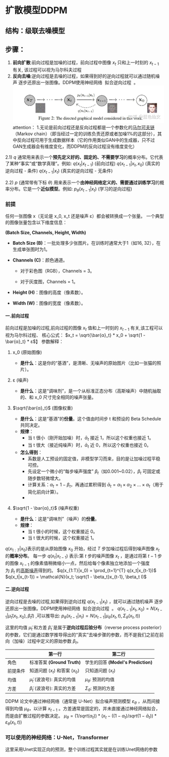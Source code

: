 # 扩散模型DDPM
## 结构：级联去噪模型
## 步骤：
1. **前向扩散**:前向过程是加噪的过程，前向过程中图像 $x_t$ 只和上一时刻的 $x_{t-1}$ 有关, 该过程可以视为马尔科夫过程
2. **反向去噪**:逆向过程是去噪的过程，如果得到好的逆向过程就可以通过随机噪声 逐步还原出一张图像。DDPM使用神经网络  拟合逆向过程  。
![image.png](https://raw.githubusercontent.com/lishiyu2006/picgo/main/cdning/202509262221782.png)
attention：
1.无论是前向过程还是反向过程都是一个参数化的[马尔可夫链](https://zhuanlan.zhihu.com/p/448575579)（Markov chain）（即当经过一定的训练负责还原或者加噪1%的这部分），其中反向过程可用于生成数据样本（它的作用类似GAN中的生成器，只不过GAN生成器会有维度变化，而DDPM的反向过程没有维度变化）

2.1) $q$ 通常用来表示一个**预先定义好的、固定的、不需要学习**的概率分布。它代表了某种“事实”或“数学真理”。例如:
$q(x_t | x_{t-1})$ (前向过程)
$q(x_{t-1} | x_t, x_0)$ (真实的逆向过程 - 条件)
$q(x_{t-1} | x_t)$ (真实的逆向过程 - 无条件)

2.2) $p$ (通常带有下标 $θ$) 用来表示一个**由神经网络定义的、需要通过训练学习**的概率分布。它是一个**近似模型**。例如:
$p_θ(x_{t-1} | x_t)$ (学习的逆向过程)

### 前提
任何一张图像 x（无论是 x_0, x_t 还是噪声 ε）都会被转换成一个张量。
一个典型的图像张量包含以下维度信息：

**(Batch Size, Channels, Height, Width)**

- **Batch Size (B)**：一批处理多少张图片。在训练时通常大于1（如16, 32），在生成单张图时为1。
    
- **Channels (C)**：颜色通道。
    
    - 对于彩色图（RGB），Channels = 3。
        
    - 对于灰度图，Channels = 1。
        
- **Height (H)**：图像的高度（像素数）。
    
- **Width (W)**：图像的宽度（像素数）。 

#### 一.前向过程

前向过程是加噪的过程,前向过程的图像 $x_t$ 值和上一时刻的 $x_{t-1}$ 有关,该工程可以视为马尔科过程、
核心公式： $x_t = \sqrt{\bar{α}_t} * x_0 + \sqrt{1 - \bar{α}_t} * ε$】
参数解释：
1. x_0 (原始图像)
    - **是什么**：这是你的“基酒”，是清晰、无噪声的原始图片（比如一张猫的照片）。
        
2. ε (噪声)
    - **是什么**：这是“调味剂”，是一个从标准正态分布（高斯噪声）中随机抽取的、和 x_0 尺寸完全相同的噪声张量。
        
3. $\sqrt{\bar{α}_t}$ (图像权重)
    - **是什么**：这是“基酒”的**份量**。这个值由时间步 t 和预设的 Beta Schedule 共同决定。
    - **规律**：
        - 当 t 很小（刚开始加噪）时，$\bar{α}_t$ 接近 1，所以这个权重也接近 1。
        - 当 t 很大（接近纯噪声）时，$\bar{α}_t$ 近 0，所以这个权重也接近 0。
    - **怎么得到**： 
        - 系数是人工预设的固定值，非模型学习而来，目的是让加噪过程平稳可控。
        - 先设定一个微小的“每步噪声强度” $\beta_t$（如0.001~0.02），$\beta_t$ 可固定或随步数轻微增大。
        - 计算关系：$\alpha_t = 1 - \beta_t$，再通过累积得到 $\bar{\alpha}_t = \alpha_1 \times \alpha_2 \times ... \times \alpha_t$（用于简化前向计算）。
        - 
            
4. $\sqrt{1 - \bar{α}_t}$ (噪声权重)
    - **是什么**：这是“调味剂”（噪声）的**份量**。
    - **规律**：     
        - 当 t 很小的时候，这个权重接近 0。
        - 当 t 很大的时候，这个权重接近 1。

$q(x_{1:T}|x_0)$表示的是从原始图像 $x_0$ 开始，经过 $T$ 步加噪过程后得到噪声图像 $x_t$ 的**概率分布**。
每一步 $q(x_t|x_{t-1})$ 表示:第 $t$ 步的噪声图像 $x_t$ ，是通过将第 $t-1$ 步的图像 $x_{t-1}$ 的像素值稍微缩小一点，然后给每个像素独立地添加一个强度为 $\beta_t$ 的[高斯噪声](../高斯噪声.md)得到的。
$q(x_{1:T}|x_0) = \prod_{t=1}^{T} q(x_t|x_{t-1})$
$q(x_t|x_{t-1}) = \mathcal{N}(x_t; \sqrt{1 - \beta_t}x_{t-1}, \beta_t I)$



#### 二.逆向过程

逆向过程是去噪的过程,如果得到逆向过程 $q(x_{t-1}|x_t)$ ，就可以通过随机噪声 逐步还原出一张图像。DDPM使用神经网络  拟合逆向过程  。
$q(x_{t-1}|x_t, x_0) = N(x_{t-1} | \tilde{\mu}_t(x_t, x_0), \tilde{\beta}_t I)$ ,可以推导出:
$p_θ(x_{t-1}|x_t) = N(x_{t-1} | \mu_θ(x_t, t), Σ_θ(x_t, t))$

这里的均值 $\tilde{\mu}_t$ 和方差 $\tilde{\beta}_t$ 是属于**逆向过程后验分布**（reverse process posterior）的参数，它们是通过数学推导得出的“真实”去噪步骤的参数，而不是我们之前在前向（加噪）过程中定义的原始参数 $β_t$。

|      | 第一行                            | 第二行                            |
| ---- | ------------------------------ | ------------------------------ |
| 角色   | 标准答案 **(Ground Truth)**        | 学生的回答 **(Model's Prediction)** |
| 前提条件 | 知道问题 $(x_t)$ 和答案 $(x_0)$       | 只知道问题 $(x_t)$                  |
| 均值   | $\tilde{\mu}_t$ (波浪号): 真实的均值   | $\mu_θ$: 预测的均值                 |
| 方差   | $\tilde{\beta}_t$ (波浪号): 真实的方差 | $Σ_θ$: 预测的方差                   |

DDPM 论文中通过神经网络（通常是 U-Net）拟合噪声预测模型 $ε_θ$ ，从而间接得到均值 $\mu_θ$​，以计算 $x_{t-1}$ 。方差通常是固定的，并未直接通过神经网络拟合，而是由扩散过程的参数决定。
$μ_θ = (1 / sqrt(α_t)) * (x_t - ((1 - α_t) / sqrt(1 - ᾱ_t)) * ε_θ(x_t, t))$

### 可以使用的神经网络：U-Net，Transformer
这里采用Unet实现正向的预测，整个训练过程其实就是在训练Unet网络的参数
